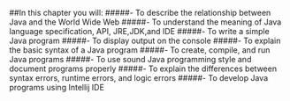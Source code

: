 ##In this chapter you will:
#####- To describe the relationship between Java and the World Wide Web
#####- To understand the meaning of Java language specification, API, JRE,JDK,and IDE
#####- To write a simple Java program 
#####- To display output on the console
#####- To explain the basic syntax of a Java program
#####- To create, compile, and run Java programs
#####- To use sound Java programming style and document programs properly
#####- To explain the differences between syntax errors, runtime errors, and logic errors 
#####- To develop Java programs using Intellij IDE
